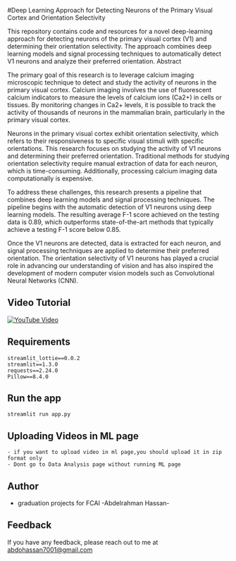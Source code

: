#Deep Learning Approach for Detecting Neurons of the Primary Visual Cortex and Orientation Selectivity

  This repository contains code and resources for a novel deep-learning approach for detecting neurons of the primary visual cortex (V1) and determining their orientation selectivity. The approach combines deep learning models and signal processing techniques to automatically detect V1 neurons and analyze their preferred orientation.
  Abstract
  
  The primary goal of this research is to leverage calcium imaging microscopic technique to detect and study the activity of neurons in the primary visual cortex. Calcium imaging involves the use of fluorescent calcium indicators to measure the levels of calcium ions (Ca2+) in cells or tissues. By monitoring changes in Ca2+ levels, it is possible to track the activity of thousands of neurons in the mammalian brain, particularly in the primary visual cortex.
  
  Neurons in the primary visual cortex exhibit orientation selectivity, which refers to their responsiveness to specific visual stimuli with specific orientations. This research focuses on studying the activity of V1 neurons and determining their preferred orientation. Traditional methods for studying orientation selectivity require manual extraction of data for each neuron, which is time-consuming. Additionally, processing calcium imaging data computationally is expensive.
  
  To address these challenges, this research presents a pipeline that combines deep learning models and signal processing techniques. The pipeline begins with the automatic detection of V1 neurons using deep learning models. The resulting average F-1 score achieved on the testing data is 0.89, which outperforms state-of-the-art methods that typically achieve a testing F-1 score below 0.85.
  
  Once the V1 neurons are detected, data is extracted for each neuron, and signal processing techniques are applied to determine their preferred orientation. The orientation selectivity of V1 neurons has played a crucial role in advancing our understanding of vision and has also inspired the development of modern computer vision models such as Convolutional Neural Networks (CNN).

## Video Tutorial

[![YouTube Video](https://img.youtube.com/vi/F103alwgWHA/0.jpg)](https://youtu.be/F103alwgWHA)




## Requirements
```
streamlit_lottie==0.0.2
streamlit==1.3.0
requests==2.24.0
Pillow==8.4.0
```

## Run the app
```
streamlit run app.py
```

## Uploading Videos in ML page
```
- if you want to upload video in ml page,you should upload it in zip format only
- Dont go to Data Analysis page without running ML page
```

## Author
- graduation projects for FCAI -Abdelrahman Hassan-



## Feedback

If you have any feedback, please reach out to me at abdohassan7001@gmail.com


